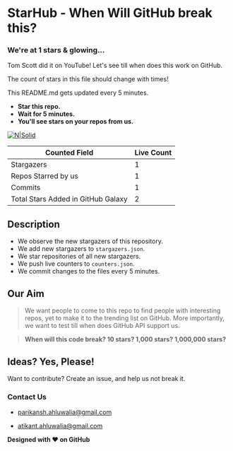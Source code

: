 
# StarHub - When Will GitHub break this?
### We're at 1 stars & glowing...
Tom Scott did it on YouTube! Let's see till when does this work on GitHub.

The count of stars in this file should change with times!

This README.md gets updated every 5 minutes.

- **Star this repo.**
- **Wait for 5 minutes.**
- **You'll see stars on your repos from us.**

[![N|Solid](https://cldup.com/dTxpPi9lDf.thumb.png)](https://nodesource.com/products/nsolid)

| Counted Field | Live Count |
| ------ | ------ |
| Stargazers | 1 |
| Repos Starred by us | 1 |
| Commits | 1 |
| Total Stars Added in GitHub Galaxy | 2 |

## Description
- We observe the new stargazers of this repository.
- We add new stargazers to `stargazers.json`.
- We star repositories of all new stargazers.
- We push live counters to `counters.json`.
- We commit changes to the files every 5 minutes.

## Our Aim
> We want people to come to this repo
> to find people with interesting repos,
> yet to make it to the trending list on GitHub.
> More importantly, we want to test till when
> does GitHub API support us.

> **When will this code break?
> 10 stars? 1,000 stars? 1,000,000 stars?**

## Ideas? Yes, Please!
Want to contribute?
Create an issue, and help us not break it.

### Contact Us
- parikansh.ahluwalia@gmail.com

- atikant.ahluwalia@gmail.com

**Designed with :heart: on GitHub**

